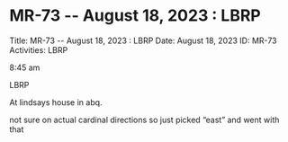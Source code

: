 # MR-73 -- August 18, 2023 : LBRP

Title: MR-73 -- August 18, 2023 : LBRP
Date: August 18, 2023
ID: MR-73
Activities: LBRP

8:45 am

LBRP

At lindsays house in abq. 

not sure on actual cardinal directions so just picked “east” and went with that